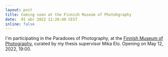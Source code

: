 ```yaml
---
layout: post
title: Coming soon at the Finnish Museum of Photohgraphy
date:  01 abr 2022 12:26:40 CEST
inline: false
---
```


I'm participating in the Paradoxes of Photography, at the <a href="https://www.valokuvataiteenmuseo.fi/en/">Finnish Museum of Photography</a>, curated by my thesis supervisor Mika Elo. Opening on May 12, 2022, 19:00.
